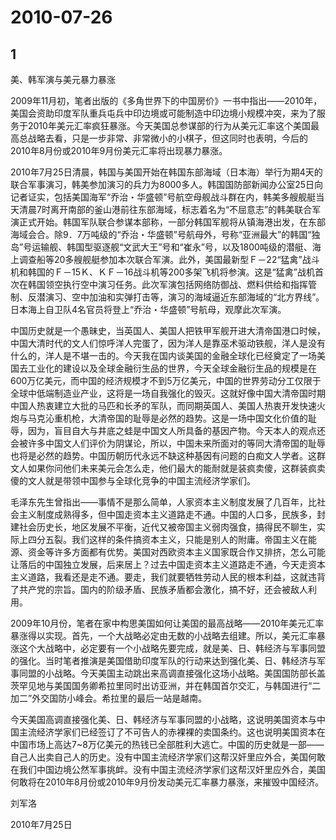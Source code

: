 # 2010-07-26

## 1

美、韩军演与美元暴力暴涨

2009年11月初，笔者出版的《多角世界下的中国房价》一书中指出――2010年，美国会资助印度军队重兵屯兵中印边境或可能制造中印边境小规模冲突，来为了服务于2010年美元汇率疯狂暴涨。今天美国总参谋部的行为从美元汇率这个美国最高总战略去看，只是一步非常、非常微小的小棋子，但这同时也表明，今后的2010年8月份或2010年9月份美元汇率将出现暴力暴涨。


2010年7月25日清晨，韩国与美国开始在韩国东部海域（日本海）举行为期4天的联合军事演习，韩美参加演习的兵力为8000多人。韩国国防部新闻办公室25日向记者证实，包括美国海军“乔治・华盛顿”号航空母舰战斗群在内，韩美多艘舰艇当天清晨7时离开南部的釜山港前往东部海域，标志着名为“不屈意志”的韩美联合军演正式开始。韩国军队联合参谋本部称，一部分韩国军舰将从镇海港出发，在东部海域会合。除9．7万吨级的“乔治・华盛顿”号航母外，号称“亚洲最大”的韩国“独岛”号运输舰、韩国型驱逐舰“文武大王”号和“崔永”号，以及1800吨级的潜艇、海上调查船等20多艘舰艇参加本次联合军演。此外，美国最新型Ｆ－22“猛禽”战斗机和韩国的Ｆ－15Ｋ、ＫＦ－16战斗机等200多架飞机将参演。这是“猛禽”战机首次在韩国领空执行空中演习任务。此次军演包括网络防御战、燃料供给和指挥管制、反潜演习、空中加油和实弹打击等，演习的海域逼近东部海域的“北方界线”。日本海上自卫队4名官员将登上“乔治・华盛顿”号航母，观摩此次军演。


中国历史就是一个愚昧史，当英国人、美国人把铁甲军舰开进大清帝国港口时候，中国大清时代的文人们惊呼洋人完蛋了，因为洋人是靠巫术驱动铁舰，洋人是没有什么的，洋人是不堪一击的。今天我在国内谈美国的金融全球化已经奠定了一场美国去工业化的建设以及全球金融衍生品的世界，今天全球金融衍生品的规模是在600万亿美元，而中国的经济规模才不到5万亿美元，中国的世界劳动分工仅限于全球中低端制造业产业，这将是一场自我强化的毁灭。这就好像中国大清帝国时期中国人热衷建立大批的马匹和长矛的军队，而同期英国人、美国人热衷开发快速火炮与马克沁重机枪，大清帝国的耻辱是必然的趋势。这是一场中国文化价值的耻辱，因为，盲目自大与井底之蛙是中国文人所具备的基因产物。今天本人的观点还会被许多中国文人们评价为阴谋论，所以，中国未来所面对的等同大清帝国的耻辱也将是必然的趋势。中国历朝历代永远不缺这种基因有问题的白痴文人学者。这群文人如果你问他们未来美元会怎么走，他们最大的能耐就是装疯卖傻，这群装疯卖傻的文人就是带领中国参与全球化竞争的中国主流经济学家们。


毛泽东先生曾指出――事情不是那么简单，人家资本主义制度发展了几百年，比社会主义制度成熟得多，但中国走资本主义道路走不通。中国的人口多，民族多，封建社会历史长，地区发展不平衡，近代又被帝国主义弱肉强食，搞得民不聊生，实际上四分五裂。我们这样的条件搞资本主义，只能是别人的附庸。帝国主义在能源、资金等许多方面都有优势。美国对西欧资本主义国家既合作又排挤，怎么可能让落后的中国独立发展，后来居上？过去中国走资本主义道路走不通，今天走资本主义道路，我看还是走不通。要走，我们就要牺牲劳动人民的根本利益，这就违背了共产党的宗旨。国内的阶级矛盾、民族矛盾都会激化，搞不好，还会被敌人利用。


2009年10月份，笔者在家中构思美国如何让美国的最高战略――2010年美元汇率暴涨得以实现。首先，一个大战略必定由无数的小战略去组建。所以，美元汇率暴涨这个大战略中，必定要有一个小战略先要完成，就是美、日、韩经济与军事同盟的强化。当时笔者推演是美国借助印度军队的行动来达到强化美、日、韩经济与军事同盟的小战略。今天美国主动跳出来高调直接强化这场小战略。美国国防部长盖茨罕见地与美国国务卿希拉里同时出访亚洲，并在韩国首尔交汇，与韩国进行“二加二”外交国防小峰会。希拉里的最后一站是越南。


今天美国高调直接强化美、日、韩经济与军事同盟的小战略，这说明美国资本与中国主流经济学家们已经签订了不可告人的赤裸裸的卖国条约。这也说明美国资本在中国市场上高达7~8万亿美元的热钱已全部胜利大逃亡。中国的历史就是一部――自己人出卖自己人的历史。没有中国主流经济学家们这帮汉奸里应外合，美国何敢在我们中国边境公然军事挑衅。没有中国主流经济学家们这帮汉奸里应外合，美国何敢将在2010年8月份或2010年9月份发动美元汇率暴力暴涨，来摧毁中国经济。

刘军洛

2010年7月25日



